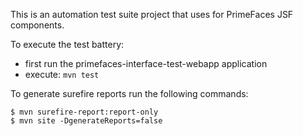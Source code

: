 This is an automation test suite project that uses for PrimeFaces JSF components.

To execute the test battery:

- first run the primefaces-interface-test-webapp application 
- execute: `mvn test`

To generate surefire reports run the following commands:

```
$ mvn surefire-report:report-only
$ mvn site -DgenerateReports=false
```

